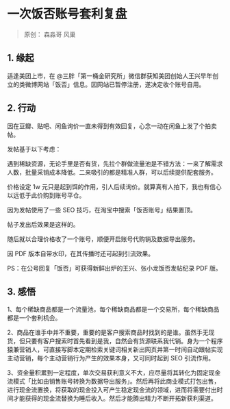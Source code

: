# 一次饭否账号套利复盘
> 原创： 森淼哥  风巢

## 1. 缘起
适逢美团上市，在 @三胖「第一桶金研究所」微信群获知美团创始人王兴早年创立的类微博网站「饭否」信息。因网站已暂停注册，遂决定收个账号自用。

## 2. 行动
因在豆瓣、贴吧、闲鱼询价一直未得到有效回复，心念一动在闲鱼上发了个拍卖帖。

发帖基于以下考虑：

遇到稀缺资源，无论手里是否有货，先拉个群做流量池是不错方法：一来了解需求人数，批量采销成本降低。二来吸引的都是精准人群，可以后续提供配套服务。

价格设定 1w 元只是起到饵的作用，引人后续询价。就算真有人拍下，我也有信心以远低于此价购到账号平仓。

因为发帖使用了一些 SEO 技巧，在淘宝中搜索「饭否账号」结果置顶。

帖子发出后效果是这样的。

随后就以合理价格收了一个账号，顺便开启账号代购销及数据导出服务。

因 PDF 版本自带水印，在其传播时还可起到引流效果。

PS：在公号回复「饭否」可获得新鲜出炉的王兴、张小龙饭否发帖纪录 PDF 版。

## 3. 感悟
1、每个稀缺商品都是一个流量池，每个稀缺商品都是一个交易所，每个稀缺商品都是一个套利机会。

2、商品在谁手中并不重要，重要的是客户搜索商品时找到的是谁。虽然手无现货，但只要有客户搜索时首先看到是我，自然会有货源联系我代销。身为一个程序猿兼营销人，可直接写脚本定期检索关键词相关新出网页并第一时间自动跟帖实现主动营销，每个主动营销行为产生的效果本身，又可同时起到 SEO 引流作用。

3、资金量积累到一定程度，单次交易获利意义不大，应尽量将其转化为固定现金流模式「比如由销售账号转换为数据导出服务」。然后再将此商业模式打包出售，进行现金流置换，将获取的现金投入可产生稳定现金流的领域，进而将需要付出时间才能获得的现金流替换为睡后收入。然后才能腾出精力不断开拓新获利渠道。


